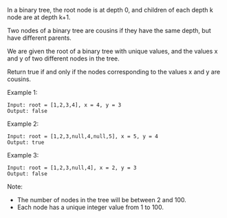 In a binary tree, the root node is at depth 0, and children of each depth k node are at depth k+1.

Two nodes of a binary tree are cousins if they have the same depth, but have different parents.

We are given the root of a binary tree with unique values, and the values x and y of two different nodes in the tree.

Return true if and only if the nodes corresponding to the values x and y are cousins.

Example 1:
```
Input: root = [1,2,3,4], x = 4, y = 3
Output: false
```
Example 2:
```
Input: root = [1,2,3,null,4,null,5], x = 5, y = 4
Output: true
```
Example 3:
```
Input: root = [1,2,3,null,4], x = 2, y = 3
Output: false
```

Note:
- The number of nodes in the tree will be between 2 and 100.
- Each node has a unique integer value from 1 to 100.

